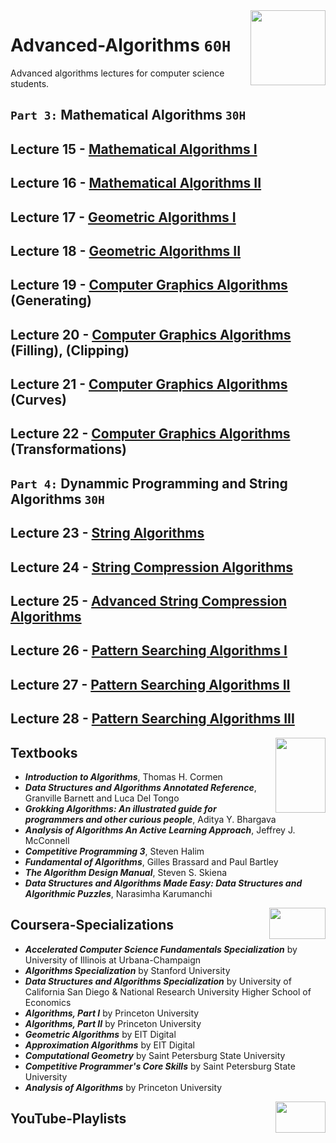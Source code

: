 <img align="right" width="120" height="120" src="https://github.com/cs-MohamedAyman/Computer-Science-Textbooks/blob/master/logos/algorithms.jpg">

# Advanced-Algorithms `60H`
Advanced algorithms lectures for computer science students.

## `Part 3:` Mathematical Algorithms `30H`

## Lecture 15 - [Mathematical Algorithms I]()
## Lecture 16 - [Mathematical Algorithms II]()
## Lecture 17 - [Geometric Algorithms I]()
## Lecture 18 - [Geometric Algorithms II]()
## Lecture 19 - [Computer Graphics Algorithms]() (Generating)
## Lecture 20 - [Computer Graphics Algorithms]() (Filling), (Clipping)
## Lecture 21 - [Computer Graphics Algorithms]() (Curves)
## Lecture 22 - [Computer Graphics Algorithms]() (Transformations)

## `Part 4:` Dynammic Programming and String Algorithms `30H`

## Lecture 23 - [String Algorithms]()
## Lecture 24 - [String Compression Algorithms]()
## Lecture 25 - [Advanced String Compression Algorithms]()
## Lecture 26 - [Pattern Searching Algorithms I]()
## Lecture 27 - [Pattern Searching Algorithms II]()
## Lecture 28 - [Pattern Searching Algorithms III]()

<img align="right" width="80" height="120" src="https://github.com/cs-MohamedAyman/Computer-Science-Textbooks/blob/master/logos/textbooks.jpg">

## Textbooks

* ***Introduction to Algorithms***, Thomas H. Cormen
* ***Data Structures and Algorithms Annotated Reference***, Granville Barnett and Luca Del Tongo
* ***Grokking Algorithms: An illustrated guide for programmers and other curious people***, Aditya Y. Bhargava
* ***Analysis of Algorithms An Active Learning Approach***, Jeffrey J. McConnell
* ***Competitive Programming 3***, Steven Halim
* ***Fundamental of Algorithms***, Gilles Brassard and Paul Bartley
* ***The Algorithm Design Manual***, Steven S. Skiena
* ***Data Structures and Algorithms Made Easy: Data Structures and Algorithmic Puzzles***, Narasimha Karumanchi

<img align="right" width="90" height="50" src="https://github.com/cs-MohamedAyman/Coursera-Specializations/blob/master/organizations-logos/coursera.jpg">

## Coursera-Specializations

* ***Accelerated Computer Science Fundamentals Specialization*** by University of Illinois at Urbana-Champaign
* ***Algorithms Specialization*** by Stanford University
* ***Data Structures and Algorithms Specialization*** by University of California San Diego & National Research University Higher School of Economics
* ***Algorithms, Part I*** by Princeton University
* ***Algorithms, Part II*** by Princeton University
* ***Geometric Algorithms*** by EIT Digital
* ***Approximation Algorithms*** by EIT Digital
* ***Computational Geometry*** by Saint Petersburg State University
* ***Competitive Programmer's Core Skills*** by Saint Petersburg State University
* ***Analysis of Algorithms*** by Princeton University

<img align="right" width="80" height="50" src="https://github.com/cs-MohamedAyman/YouTube-Playlists/blob/master/organizations-logos/youtube.jpg">

## YouTube-Playlists
